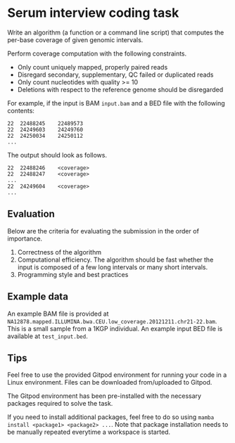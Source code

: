 # Serum interview coding task

Write an algorithm (a function or a command line script) that computes the
per-base coverage of given genomic intervals.

Perform coverage computation with the following constraints.

* Only count uniquely mapped, properly paired reads
* Disregard secondary, supplementary, QC failed or duplicated reads
* Only count nucleotides with quality >= 10
* Deletions with respect to the reference genome should be disregarded

For example, if the input is BAM `input.bam` and a BED file with the following
contents:

    22  22488245    22489573
    22  24249603    24249760
    22  24250034    24250112
    ...

The output should look as follows.

    22  22488246    <coverage>
    22  22488247    <coverage>
    ...
    22  24249604    <coverage>
    ...


## Evaluation

Below are the criteria for evaluating the submission in the order of importance.

1. Correctness of the algorithm
2. Computational efficiency. The algorithm should be fast whether the input is
   composed of a few long intervals or many short intervals.
3. Programming style and best practices


## Example data

An example BAM file is provided at
`NA12878.mapped.ILLUMINA.bwa.CEU.low_coverage.20121211.chr21-22.bam`. This is a
small sample from a 1KGP individual. An example input BED file is available at
`test_input.bed`.


## Tips

Feel free to use the provided Gitpod environment for running your code in a
Linux environment. Files can be downloaded from/uploaded to Gitpod.

The Gitpod environment has been pre-installed with the necessary packages
required to solve the task.

If you need to install additional packages, feel free to do so using `mamba
install <package1> <package2> ...`. Note that package installation needs to be
manually repeated everytime a workspace is started.
